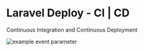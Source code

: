 # Laravel Deploy - CI | CD
Continuous Integration and Continuous Deployment

![example event parameter](https://github.com/github/docs/actions/workflows/main.yml/badge.svg?event=push)